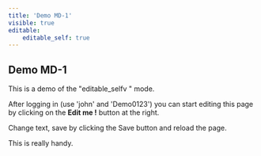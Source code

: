 ```yaml
---
title: 'Demo MD-1'
visible: true
editable:
    editable_self: true
---
```


## Demo MD-1

This is a demo of the "editable_selfv " mode.

After logging in (use 'john' and 'Demo0123') you can start editing this page by clicking on the <b>Edit me !</b> button at the right.

Change text, save by clicking the Save button and reload the page.

This is really handy.
